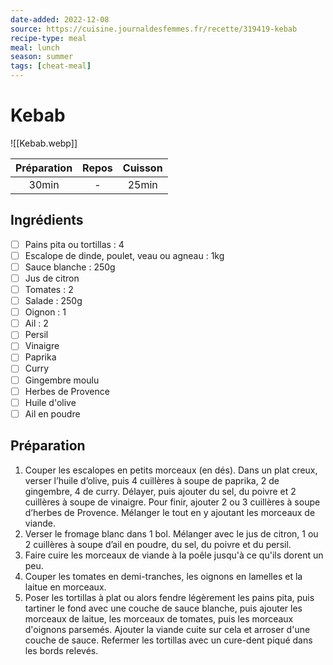 ```yaml
---
date-added: 2022-12-08
source: https://cuisine.journaldesfemmes.fr/recette/319419-kebab
recipe-type: meal
meal: lunch
season: summer
tags: [cheat-meal]
---
```


# Kebab

![[Kebab.webp]]

| Préparation | Repos | Cuisson |
|:-----------:|:-----:|:-------:|
|    30min    |   -   |  25min  |

## Ingrédients

- [ ] Pains pita ou tortillas : 4
- [ ] Escalope de dinde, poulet, veau ou agneau : 1kg
- [ ] Sauce blanche : 250g
- [ ] Jus de citron
- [ ] Tomates : 2
- [ ] Salade : 250g
- [ ] Oignon : 1
- [ ] Ail : 2
- [ ] Persil
- [ ] Vinaigre
- [ ] Paprika
- [ ] Curry
- [ ] Gingembre moulu
- [ ] Herbes de Provence
- [ ] Huile d'olive
- [ ] Ail en poudre

## Préparation

1. Couper les escalopes en petits morceaux (en dés). Dans un plat creux, verser l’huile d’olive, puis 4 cuillères à soupe de paprika, 2 de gingembre, 4 de curry. Délayer, puis ajouter du sel, du poivre et 2 cuillères à soupe de vinaigre. Pour finir, ajouter 2 ou 3 cuillères à soupe d’herbes de Provence. Mélanger le tout en y ajoutant les morceaux de viande.
2. Verser le fromage blanc dans 1 bol. Mélanger avec le jus de citron, 1 ou 2 cuillères à soupe d’ail en poudre, du sel, du poivre et du persil.
3. Faire cuire les morceaux de viande à la poêle jusqu'à ce qu'ils dorent un peu.
4. Couper les tomates en demi-tranches, les oignons en lamelles et la laitue en morceaux.
5. Poser les tortillas à plat ou alors fendre légèrement les pains pita, puis tartiner le fond avec une couche de sauce blanche, puis ajouter les morceaux de laitue, les morceaux de tomates, puis les morceaux d'oignons parsemés. Ajouter la viande cuite sur cela et arroser d'une couche de sauce. Refermer les tortillas avec un cure-dent piqué dans les bords relevés.
